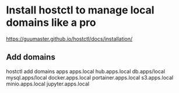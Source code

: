 

# Install hostctl to  manage local domains like a pro

https://guumaster.github.io/hostctl/docs/installation/

## Add domains
hostctl add domains apps apps.local hub.apps.local db.apps/local mysql.apps/local docker.apps.local portainer.apps.local s3.apps.local minio.apps.local jupyter.apps.local

